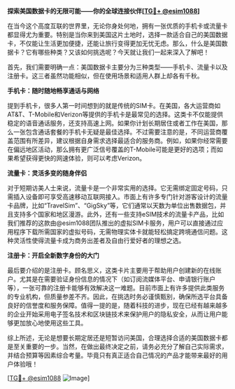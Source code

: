 **探索美国数据卡的无限可能——你的全球连接伙伴[[TG💪+ @esim1088](https://t.me/s/esim1088)]**

在当今这个高度互联的世界里，无论你身处何地，拥有一张优质的手机卡或流量卡都显得尤为重要。特别是当你来到美国这片土地时，选择一款适合自己的美国数据卡，不仅能让生活更加便捷，还能让旅行变得更加无忧无虑。那么，什么是美国数据卡？它有哪些种类？又该如何挑选呢？今天就让我们一起来深入了解吧！

首先，我们需要明确一点：美国数据卡主要分为三种类型——手机卡、流量卡以及注册卡。这三者虽然功能相似，但在使用场景和适用人群上却各有千秋。

**手机卡：随时随地畅享通话与网络**

提到手机卡，很多人第一时间想到的就是传统的SIM卡。在美国，各大运营商如AT&T、T-Mobile和Verizon等提供的手机卡是最常见的选择。这类卡不仅能提供稳定的语音通话服务，还支持高速上网。如果你计划长期居住或者工作在美国，那么一张包含通话套餐的手机卡无疑是最佳选择。不过需要注意的是，不同运营商覆盖范围有所差异，建议根据自身需求选择最适合的服务商。例如，如果你经常需要在偏远地区活动，那么拥有更广泛信号覆盖的T-Mobile可能是更好的选项；而如果希望获得更快的网速体验，则可以考虑Verizon。

**流量卡：灵活多变的随身伴侣**

对于短期访美人士来说，流量卡是一个非常实用的选择。它无需绑定固定号码，只需插入设备即可享受高速移动互联网接入。市面上有许多专门针对游客设计的流量卡品牌，比如“TravelSim”、“GigSky”等，它们通常以天数为单位出售数据包，并且支持多个国家和地区漫游。此外，还有一些支持eSIM技术的流量卡产品，比如我们推荐的这款由@esim1088团队推出的虚拟SIM卡服务，用户可以直接通过应用程序下载所需国家的虚拟号码，无需物理实体卡就能轻松搞定跨境通信问题。这种灵活性使得流量卡成为商务出差者及自由行爱好者的理想之选。

**注册卡：开启全新数字身份的大门**

最后要介绍的是注册卡。顾名思义，这类卡片主要用于帮助用户创建新的在线账户。尤其是在需要验证身份信息的情况下（如订阅流媒体平台、申请银行账户等），一张可靠的注册卡能够有效解决这一难题。目前市面上有许多提供此类服务的专业机构，但质量参差不齐。因此，在挑选时务必谨慎甄别，确保所选平台具备良好的信誉度和服务保障。值得一提的是，随着科技的进步，现在已经有越来越多的企业开始采用电子签名技术和区块链技术来保护用户的隐私安全，从而让用户能够更加放心地使用这些工具。

综上所述，无论是想要长期定居还是短暂访问美国，合理选择合适的美国数据卡都是至关重要的一步。当然，在做出最终决定之前，请务必充分了解自己实际需求，并结合预算等因素综合考量。毕竟只有真正适合自己情况的产品才能带来最好的用户体验哦！

[[TG💪+ @esim1088](https://t.me/s/esim1088) ![Image](https://i.postimg.cc/4NQfJmqS/Snipaste-2025-05-13-00-14-12.png)]